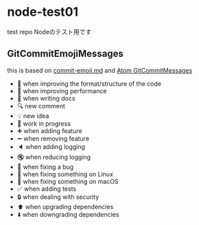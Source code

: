 # node-test01
test repo
Nodeのテスト用です

## GitCommitEmojiMessages
this is based on [commit-emoji.md](https://gist.github.com/pocotan001/68f96bf86891db316f20) and [Atom GitCommitMessages](https://github.com/atom/atom/blob/master/CONTRIBUTING.md#git-commit-messages)
- :art: when improving the format/structure of the code
- :rocket: when improving performance
- :memo: when writing docs
- :mag: new comment
- :bulb: new idea
- :construction: work in progress
- :heavy_plus_sign: when adding feature
- :heavy_minus_sign: when removing feature
- :speaker: when adding logging
- :mute: when reducing logging
- :wrench: when fixing a bug
- :penguin: when fixing something on Linux
- :apple: when fixing something on macOS
- :white_check_mark: when adding tests
- :lock: when dealing with security
- :arrow_up: when upgrading dependencies
- :arrow_down: when downgrading dependencies
